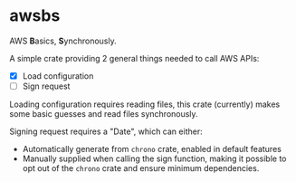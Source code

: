# awsbs

AWS **B**asics, **S**ynchronously.

A simple crate providing 2 general things needed to call AWS APIs:

- [x] Load configuration
- [ ] Sign request

Loading configuration requires reading files, this crate (currently) makes some basic guesses and read files synchronously.

Signing request requires a "Date", which can either:

- Automatically generate from `chrono` crate, enabled in default features
- Manually supplied when calling the sign function, making it possible to opt out of the `chrono` crate and ensure minimum dependencies.
